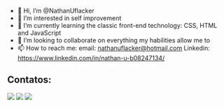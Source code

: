 - 👋 Hi, I’m @NathanUflacker
- 👀 I’m interested in self improvement
- 🌱 I’m currently learning the classic front-end technology: CSS, HTML and JavaScript
- 💞️ I’m looking to collaborate on everything my habilities allow me to
- 📫 How to reach me:
  email: nathanuflacker@hotmail.com 
  Linkedin: https://www.linkedin.com/in/nathan-u-b08247134/

<!---
NathanUflacker/NathanUflacker is a ✨ special ✨ repository because its `README.md` (this file) appears on your GitHub profile.
You can click the Preview link to take a look at your changes.
--->

## Contatos:
<div>
<a href="https://instagram.com/nathanuflacker" target="_blank"><img loading="lazy" src="https://img.shields.io/badge/-Instagram-%23E4405F?style=for-the-badge&logo=instagram&logoColor=white" target="_blank"></a>
<a href = "mailto:nathanuflacker@hotmail.com"><img loading="lazy" src="https://img.shields.io/badge/Gmail-D14836?style=for-the-badge&logo=gmail&logoColor=white" target="_blank"></a>
<a href="https://www.linkedin.com/in/nathanuflacker" target="_blank"><img loading="lazy" src="https://img.shields.io/badge/-LinkedIn-%230077B5?style=for-the-badge&logo=linkedin&logoColor=white" target="_blank"></a>   
</div>
